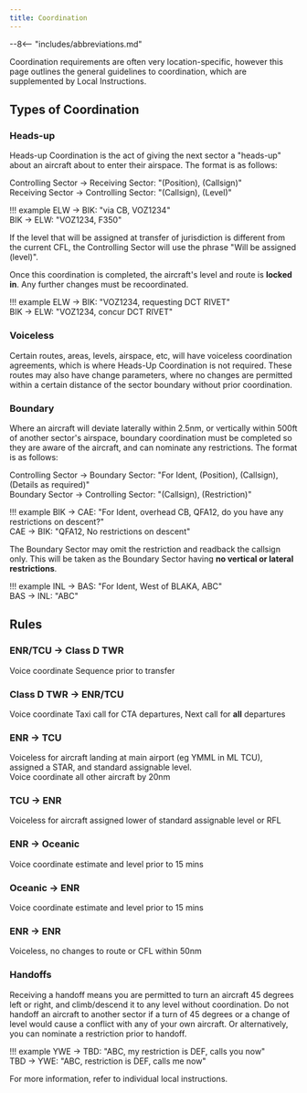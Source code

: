 ```yaml
---
title: Coordination
---
```


--8<-- "includes/abbreviations.md"

Coordination requirements are often very location-specific, however this page outlines the general guidelines to coordination, which are supplemented by Local Instructions.

## Types of Coordination
### Heads-up

Heads-up Coordination is the act of giving the next sector a "heads-up" about an aircraft about to enter their airspace. The format is as follows:

Controlling Sector -> Receiving Sector: "(Position), (Callsign)"  
Receiving Sector -> Controlling Sector: "(Callsign), (Level)"

!!! example
    ELW -> BIK: "via CB, VOZ1234"  
    BIK -> ELW: "VOZ1234, F350"  

If the level that will be assigned at transfer of jurisdiction is different from the current CFL, the Controlling Sector will use the phrase "Will be assigned (level)".

Once this coordination is completed, the aircraft's level and route is **locked in**. Any further changes must be recoordinated.

!!! example
    ELW -> BIK: "VOZ1234, requesting DCT RIVET"  
    BIK -> ELW: "VOZ1234, concur DCT RIVET"  

### Voiceless

Certain routes, areas, levels, airspace, etc, will have voiceless coordination agreements, which is where Heads-Up Coordination is not required. These routes may also have change parameters, where no changes are permitted within a certain distance of the sector boundary without prior coordination.

### Boundary

Where an aircraft will deviate laterally within 2.5nm, or vertically within 500ft of another sector's airspace, boundary coordination must be completed so they are aware of the aircraft, and can nominate any restrictions. The format is as follows:

Controlling Sector -> Boundary Sector: "For Ident, (Position), (Callsign), (Details as required)"  
Boundary Sector -> Controlling Sector: "(Callsign), (Restriction)"

!!! example
    BIK -> CAE: "For Ident, overhead CB, QFA12, do you have any restrictions on descent?"  
    CAE -> BIK: "QFA12, No restrictions on descent"  

The Boundary Sector may omit the restriction and readback the callsign only. This will be taken as the Boundary Sector having **no vertical or lateral restrictions**.

!!! example
    INL -> BAS: "For Ident, West of BLAKA, ABC"  
    BAS -> INL: "ABC"

## Rules

### ENR/TCU -> Class D TWR
Voice coordinate Sequence prior to transfer
### Class D TWR -> ENR/TCU
Voice coordinate Taxi call for CTA departures, Next call for **all** departures
### ENR -> TCU
Voiceless for aircraft landing at main airport (eg YMML in ML TCU), assigned a STAR, and standard assignable level.  
Voice coordinate all other aircraft by 20nm
### TCU -> ENR
Voiceless for aircraft assigned lower of standard assignable level or RFL
### ENR -> Oceanic
Voice coordinate estimate and level prior to 15 mins
### Oceanic -> ENR
Voice coordinate estimate and level prior to 15 mins
### ENR -> ENR
Voiceless, no changes to route or CFL within 50nm
### Handoffs
Receiving a handoff means you are permitted to turn an aircraft 45 degrees left or right, and climb/descend it to any level without coordination. Do not handoff an aircraft to another sector if a turn of 45 degrees or a change of level would cause a conflict with any of your own aircraft. Or alternatively, you can nominate a restriction prior to handoff.

!!! example
    YWE -> TBD: "ABC, my restriction is DEF, calls you now"  
    TBD -> YWE: "ABC, restriction is DEF, calls me now"

For more information, refer to individual local instructions.



